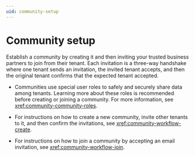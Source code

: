 ```yaml
---
uid: community-setup
---
```


# Community setup

Establish a community by creating it and then inviting your trusted business partners to join from their tenant. Each invitation is a three-way handshake where one tenant sends an invitation, the invited tenant accepts, and then the original tenant confirms that the expected tenant accepted.

- Communities use special user roles to safely and securely share data among tenants. Learning more about these roles is recommended before creating or joining a community. For more information, see <xref:community-community-roles>. 

- For instructions on how to create a new community, invite other tenants to it, and then confirm the invitations, see <xref:community-workflow-create>.

- For instructions on how to join a community by accepting an email invitation, see <xref:community-workflow-join>.
